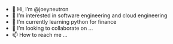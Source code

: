 - 👋 Hi, I’m @joeyneutron
- 👀 I’m interested in software engineering and cloud engineering
- 🌱 I’m currently learning python for finance
- 💞️ I’m looking to collaborate on ...
- 📫 How to reach me ...

<!---
joeyneutron/joeyneutron is a ✨ special ✨ repository because its `README.md` (this file) appears on your GitHub profile.
You can click the Preview link to take a look at your changes.
--->
